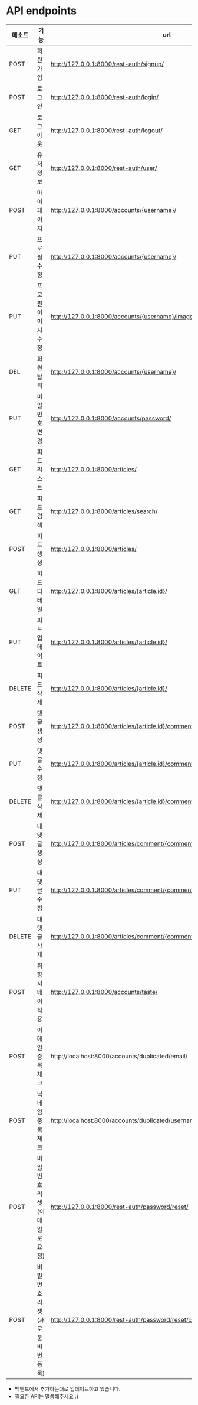 # API endpoints

| 메소드 | 기능                         | url                                                          | 동작 |
| ------ | ---------------------------- | ------------------------------------------------------------ | ---- |
| POST   | 회원가입                     | http://127.0.0.1:8000/rest-auth/signup/                      | O    |
| POST   | 로그인                       | http://127.0.0.1:8000/rest-auth/login/                       | O    |
| GET    | 로그아웃                     | http://127.0.0.1:8000/rest-auth/logout/                      | O    |
| GET    | 유저정보                     | http://127.0.0.1:8000/rest-auth/user/                        | O    |
| POST   | 마이페이지                   | http://127.0.0.1:8000/accounts/{username}/                   | O    |
| PUT    | 프로필 수정                  | http://127.0.0.1:8000/accounts/{username}/                   | O    |
| PUT    | 프로필 이미지 수정           | http://127.0.0.1:8000/accounts/{username}/image/             | O    |
| DEL    | 회원 탈퇴                    | http://127.0.0.1:8000/accounts/{username}/                   | O    |
| PUT    | 비밀번호변경                 | http://127.0.0.1:8000/accounts/password/                     | O    |
| GET    | 피드 리스트                  | http://127.0.0.1:8000/articles/                              | O    |
| GET    | 피드 검색                    | http://127.0.0.1:8000/articles/search/                       | O    |
| POST   | 피드 생성                    | http://127.0.0.1:8000/articles/                              | O    |
| GET    | 피드 디테일                  | http://127.0.0.1:8000/articles/{article.id}/                 | O    |
| PUT    | 피드 업데이트                | http://127.0.0.1:8000/articles/{article.id}/                 | O    |
| DELETE | 피드 삭제                    | http://127.0.0.1:8000/articles/{article.id}/                 | O    |
| POST   | 댓글 생성                    | http://127.0.0.1:8000/articles/{article.id}/comment/         | O    |
| PUT    | 댓글 수정                    | http://127.0.0.1:8000/articles/{article.id}/comment/{comment.id} | O    |
| DELETE | 댓글 삭제                    | http://127.0.0.1:8000/articles/{article.id}/comment/{comment.id} | O    |
| POST   | 대댓글 생성                  | http://127.0.0.1:8000/articles/comment/{comment.id}/recomment/ | O    |
| PUT    | 대댓글 수정                  | http://127.0.0.1:8000/articles/comment/{comment.id}/recomment/{recomment.id}/ | O    |
| DELETE | 대댓글 삭제                  | http://127.0.0.1:8000/articles/comment/{comment.id}/recomment/{recomment.id}/ | O    |
| POST   | 취향 서베이 적용             | http://127.0.0.1:8000/accounts/taste/                        | O    |
| POST   | 이메일 중복체크              | http://localhost:8000/accounts/duplicated/email/             | O    |
| POST   | 닉네임 중복체크              | http://localhost:8000/accounts/duplicated/username/          | O    |
| POST   | 비밀번호리셋(이메일로요청)   | http://127.0.0.1:8000/rest-auth/password/reset/              | X    |
| POST   | 비밀번호리셋(새로운비번등록) | http://127.0.0.1:8000/rest-auth/password/reset/confirm/      | X    |



- 백엔드에서 추가하는대로 업데이트하고 있습니다.
- 필요한 API는 말씀해주세요 :)